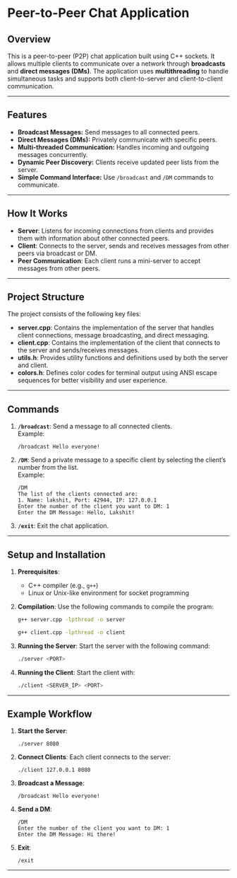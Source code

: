 
# **Peer-to-Peer Chat Application**

## **Overview**
This is a peer-to-peer (P2P) chat application built using C++ sockets. It allows multiple clients to communicate over a network through **broadcasts** and **direct messages (DMs)**. The application uses **multithreading** to handle simultaneous tasks and supports both client-to-server and client-to-client communication.

---

## **Features**
- **Broadcast Messages:** Send messages to all connected peers.
- **Direct Messages (DMs):** Privately communicate with specific peers.
- **Multi-threaded Communication:** Handles incoming and outgoing messages concurrently.
- **Dynamic Peer Discovery:** Clients receive updated peer lists from the server.
- **Simple Command Interface:** Use `/broadcast` and `/DM` commands to communicate.

---

## **How It Works**
- **Server**: Listens for incoming connections from clients and provides them with information about other connected peers.
- **Client**: Connects to the server, sends and receives messages from other peers via broadcast or DM.
- **Peer Communication**: Each client runs a mini-server to accept messages from other peers.

---

## Project Structure
The project consists of the following key files:

- **server.cpp**: Contains the implementation of the server that handles client connections, message broadcasting, and direct messaging.
- **client.cpp**: Contains the implementation of the client that connects to the server and sends/receives messages.
- **utils.h**: Provides utility functions and definitions used by both the server and client.
- **colors.h**: Defines color codes for terminal output using ANSI escape sequences for better visibility and user experience.

---

## **Commands**
1. **`/broadcast`**: Send a message to all connected clients.  
   Example:  
   ```
   /broadcast Hello everyone!
   ```

2. **`/DM`**: Send a private message to a specific client by selecting the client’s number from the list.  
   Example:
   ```
   /DM  
   The list of the clients connected are:  
   1. Name: lakshit, Port: 42944, IP: 127.0.0.1  
   Enter the number of the client you want to DM: 1  
   Enter the DM Message: Hello, Lakshit!
   ```

3. **`/exit`**: Exit the chat application.

---

## **Setup and Installation**

1. **Prerequisites**:
   - C++ compiler (e.g., `g++`)
   - Linux or Unix-like environment for socket programming

2. **Compilation**:
   Use the following commands to compile the program:
   ```bash
   g++ server.cpp -lpthread -o server
   ```
   ```bash
   g++ client.cpp -lpthread -o client
   ```

3. **Running the Server**:
   Start the server with the following command:
   ```bash
   ./server <PORT>
   ```

4. **Running the Client**:
   Start the client with:
   ```bash
   ./client <SERVER_IP> <PORT>
   ```

---

## **Example Workflow**

1. **Start the Server**:
   ```
   ./server 8080
   ```

2. **Connect Clients**:
   Each client connects to the server:
   ```
   ./client 127.0.0.1 8080
   ```

3. **Broadcast a Message**:
   ```
   /broadcast Hello everyone!
   ```

4. **Send a DM**:
   ```
   /DM  
   Enter the number of the client you want to DM: 1  
   Enter the DM Message: Hi there!
   ```

5. **Exit**:
   ```
   /exit
   ```
---
